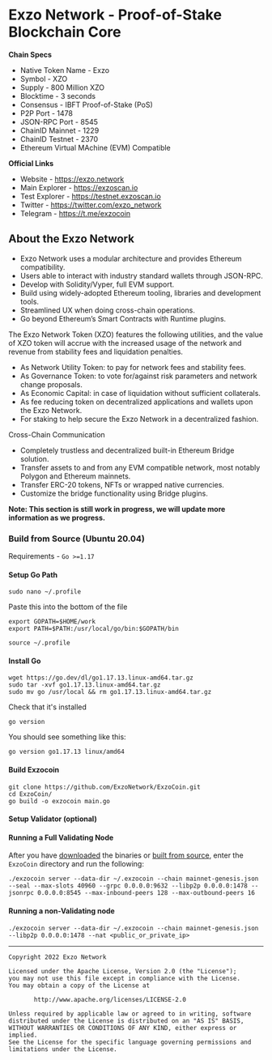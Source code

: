 # Exzo Network - Proof-of-Stake Blockchain Core
**Chain Specs**
* Native Token Name - Exzo
* Symbol - XZO
* Supply - 800 Million XZO
* Blocktime - 3 seconds
* Consensus - IBFT Proof-of-Stake (PoS)
* P2P Port - 1478
* JSON-RPC Port - 8545 
* ChainID Mainnet - 1229
* ChainID Testnet - 2370
* Ethereum Virtual MAchine (EVM) Compatible

**Official Links**
* Website - https://exzo.network
* Main Explorer - https://exzoscan.io
* Test Explorer - https://testnet.exzoscan.io
* Twitter - https://twitter.com/exzo_network
* Telegram - https://t.me/exzocoin

## About the Exzo Network 
* Exzo Network uses a modular architecture and provides Ethereum compatibility.
* Users able to interact with industry standard wallets through JSON-RPC.
* Develop with Solidity/Vyper, full EVM support.
* Build using widely-adopted Ethereum tooling, libraries and development tools.
* Streamlined UX when doing cross-chain operations.
* Go beyond Ethereum’s Smart Contracts with Runtime plugins.

The Exzo Network Token (XZO) features the following utilities, and the value of XZO token will accrue with the increased usage of the network and revenue from stability fees and liquidation penalties.

* As Network Utility Token: to pay for network fees and stability fees.
* As Governance Token: to vote for/against risk parameters and network change proposals.
* As Economic Capital: in case of liquidation without sufficient collaterals.
* As fee reducing token on decentralized applications and wallets upon the Exzo Network.
* For staking to help secure the Exzo Network in a decentralized fashion.

Cross-Chain Communication
* Completely trustless and decentralized built-in Ethereum Bridge solution.
* Transfer assets to and from any EVM compatible network, most notably Polygon and Ethereum mainnets.
* Transfer ERC-20 tokens, NFTs or wrapped native currencies.
* Customize the bridge functionality using Bridge plugins.

**Note: This section is still work in progress, we will update more information as we progress.**

### Build from Source (Ubuntu 20.04)
Requirements - `Go >=1.17`

#### Setup Go Path
```
sudo nano ~/.profile
```
Paste this into the bottom of the file
```
export GOPATH=$HOME/work
export PATH=$PATH:/usr/local/go/bin:$GOPATH/bin
```
```
source ~/.profile
```

#### Install Go
```
wget https://go.dev/dl/go1.17.13.linux-amd64.tar.gz
sudo tar -xvf go1.17.13.linux-amd64.tar.gz
sudo mv go /usr/local && rm go1.17.13.linux-amd64.tar.gz
```
Check that it's installed
```
go version
```
You should see something like this:
```
go version go1.17.13 linux/amd64
```

#### Build Exzocoin
```
git clone https://github.com/ExzoNetwork/ExzoCoin.git
cd ExzoCoin/
go build -o exzocoin main.go
```

#### Setup Validator (optional)


#### Running a Full Validating Node
After you have [downloaded](https://github.com/ExzoNetwork/ExzoCoin/releases/latest) the binaries or [built from source](https://github.com/ExzoNetwork/ExzoCoin#build-from-source), enter the `ExzoCoin` directory and run the following:
```
./exzocoin server --data-dir ~/.exzocoin --chain mainnet-genesis.json --seal --max-slots 40960 --grpc 0.0.0.0:9632 --libp2p 0.0.0.0:1478 --jsonrpc 0.0.0.0:8545 --max-inbound-peers 128 --max-outbound-peers 16
```

#### Running a non-Validating node
```
./exzocoin server --data-dir ~/.exzocoin --chain mainnet-genesis.json --libp2p 0.0.0.0:1478 --nat <public_or_private_ip>
```


---
```
Copyright 2022 Exzo Network

Licensed under the Apache License, Version 2.0 (the "License");
you may not use this file except in compliance with the License.
You may obtain a copy of the License at

       http://www.apache.org/licenses/LICENSE-2.0

Unless required by applicable law or agreed to in writing, software
distributed under the License is distributed on an "AS IS" BASIS,
WITHOUT WARRANTIES OR CONDITIONS OF ANY KIND, either express or implied.
See the License for the specific language governing permissions and
limitations under the License.
```
